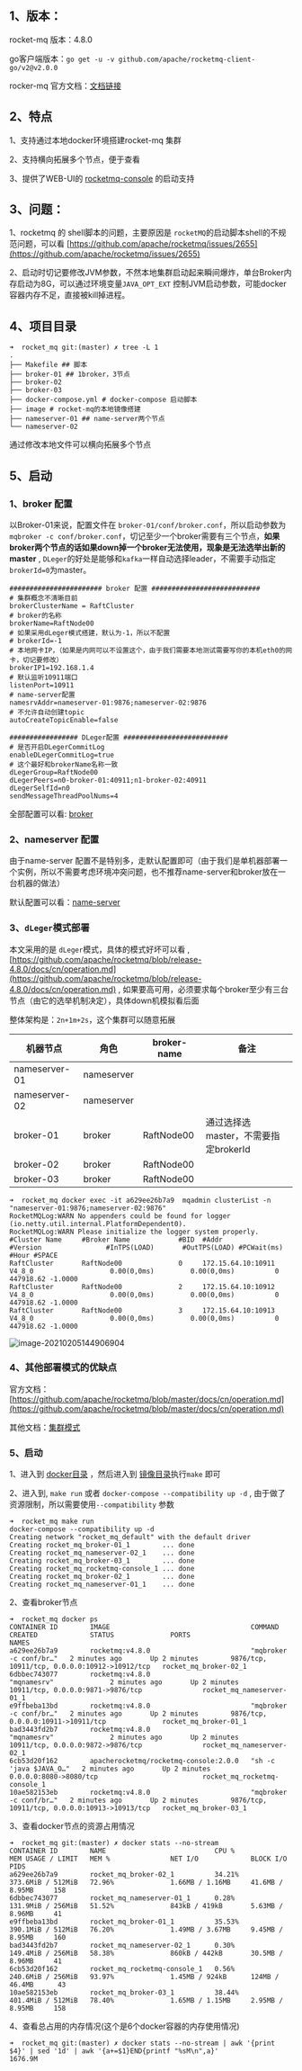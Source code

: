 ## 1、版本：

rocket-mq 版本：4.8.0

go客户端版本：`go get -u -v github.com/apache/rocketmq-client-go/v2@v2.0.0`

rocker-mq 官方文档：[文档链接](https://github.com/apache/rocketmq/tree/release-4.8.0/docs/cn)

## 2、特点

1、支持通过本地docker环境搭建rocket-mq 集群

2、支持横向拓展多个节点，便于查看

3、提供了WEB-UI的 [rocketmq-console](https://github.com/apache/rocketmq-externals/tree/master/rocketmq-console) 的启动支持

## 3、问题：

1、rocketmq 的 shell脚本的问题，主要原因是 `rocketMQ`的启动脚本shell的不规范问题，可以看 [https://github.com/apache/rocketmq/issues/2655](https://github.com/apache/rocketmq/issues/2655) 

2、启动时切记要修改JVM参数，不然本地集群启动起来瞬间爆炸，单台Broker内存启动为8G，可以通过环境变量`JAVA_OPT_EXT` 控制JVM启动参数，可能docker容器内存不足，直接被kill掉进程。

## 4、项目目录

```shell
➜  rocket_mq git:(master) ✗ tree -L 1
.
├── Makefile ## 脚本
├── broker-01 ## 1broker，3节点
├── broker-02
├── broker-03
├── docker-compose.yml # docker-compose 启动脚本
├── image # rocket-mq的本地镜像搭建
├── nameserver-01 ## name-server两个节点
└── nameserver-02
```

通过修改本地文件可以横向拓展多个节点

## 5、启动

### 1、broker 配置

以Broker-01来说，配置文件在 `broker-01/conf/broker.conf`，所以启动参数为`mqbroker -c conf/broker.conf`，切记至少一个broker需要有三个节点，**如果broker两个节点的话如果down掉一个broker无法使用，现象是无法选举出新的master** , `DLeger`的好处是能够和`kafka`一样自动选择leader，不需要手动指定`brokerId=0`为master。

```properties
####################### broker 配置 ###########################
# 集群概念不清晰目前
brokerClusterName = RaftCluster
# broker的名称
brokerName=RaftNode00
# 如果采用dLeger模式搭建，默认为-1，所以不配置
# brokerId=-1
# 本地网卡IP，（如果是内网可以不设置这个，由于我们需要本地测试需要写你的本机eth0的网卡，切记要修改）
brokerIP1=192.168.1.4
# 默认监听10911端口
listenPort=10911
# name-server配置
namesrvAddr=nameserver-01:9876;nameserver-02:9876
# 不允许自动创建topic
autoCreateTopicEnable=false

################# DLeger配置 ##########################
# 是否开启DLegerCommitLog
enableDLegerCommitLog=true
# 这个最好和brokerName名称一致
dLegerGroup=RaftNode00
dLegerPeers=n0-broker-01:40911;n1-broker-02:40911
dLegerSelfId=n0
sendMessageThreadPoolNums=4
```

全部配置可以看: [broker](./doc/broker)

### 2、nameserver 配置

由于name-server 配置不是特别多，走默认配置即可（由于我们是单机器部署一个实例，所以不需要考虑环境冲突问题，也不推荐name-server和broker放在一台机器的做法）

默认配置可以看：[name-server](./doc/nameserver)

### 3、`dLeger`模式部署

本文采用的是 `dLeger`模式，具体的模式好坏可以看 ,[https://github.com/apache/rocketmq/blob/release-4.8.0/docs/cn/operation.md](https://github.com/apache/rocketmq/blob/release-4.8.0/docs/cn/operation.md) , 如果要高可用，必须要求每个broker至少有三台节点（由它的选举机制决定），具体down机模拟看后面

整体架构是：`2n+1m+2s`，这个集群可以随意拓展

| 机器节点      | 角色       | broker-name | 备注                                 |
| ------------- | ---------- | ----------- | ------------------------------------ |
| nameserver-01 | nameserver |             |                                      |
| nameserver-02 | nameserver |             |                                      |
| broker-01     | broker     | RaftNode00  | 通过选择选master，不需要指定brokerId |
| broker-02     | broker     | RaftNode00  |                                      |
| broker-03     | broker     | RaftNode00  |                                      |

```shell
➜  rocket_mq docker exec -it a629ee26b7a9  mqadmin clusterList -n "nameserver-01:9876;nameserver-02:9876"
RocketMQLog:WARN No appenders could be found for logger (io.netty.util.internal.PlatformDependent0).
RocketMQLog:WARN Please initialize the logger system properly.
#Cluster Name     #Broker Name            #BID  #Addr                  #Version                #InTPS(LOAD)       #OutTPS(LOAD) #PCWait(ms) #Hour #SPACE
RaftCluster       RaftNode00              0     172.15.64.10:10911     V4_8_0                   0.00(0,0ms)         0.00(0,0ms)          0 447918.62 -1.0000
RaftCluster       RaftNode00              2     172.15.64.10:10912     V4_8_0                   0.00(0,0ms)         0.00(0,0ms)          0 447918.62 -1.0000
RaftCluster       RaftNode00              3     172.15.64.10:10913     V4_8_0                   0.00(0,0ms)         0.00(0,0ms)          0 447918.62 -1.0000
```

![image-20210205144906904](https://tyut.oss-accelerate.aliyuncs.com/image/2021/2-5/9232ec4fc66c4d01bd615a7d78cfe371.png)

### 4、其他部署模式的优缺点

官方文档：[https://github.com/apache/rocketmq/blob/master/docs/cn/operation.md](https://github.com/apache/rocketmq/blob/master/docs/cn/operation.md)

其他文档：[集群模式](./doc/cluster)

### 5、启动

1、进入到 [docker目录](./docker) ，然后进入到 [镜像目录](./docker/image)执行`make` 即可

2、进入到, `make run` 或者 `docker-compose --compatibility up -d` , 由于做了资源限制，所以需要使用`--compatibility` 参数

```shell
➜  rocket_mq make run                
docker-compose --compatibility up -d
Creating network "rocket_mq_default" with the default driver
Creating rocket_mq_broker-01_1        ... done
Creating rocket_mq_nameserver-02_1    ... done
Creating rocket_mq_broker-03_1        ... done
Creating rocket_mq_rocketmq-console_1 ... done
Creating rocket_mq_broker-02_1        ... done
Creating rocket_mq_nameserver-01_1    ... done
```

2、查看broker节点

```shell
➜  rocket_mq docker ps
CONTAINER ID        IMAGE                                   COMMAND                  CREATED             STATUS              PORTS                                           NAMES
a629ee26b7a9        rocketmq:v4.8.0                         "mqbroker -c conf/br…"   2 minutes ago       Up 2 minutes        9876/tcp, 10911/tcp, 0.0.0.0:10912->10912/tcp   rocket_mq_broker-02_1
6dbbec743077        rocketmq:v4.8.0                         "mqnamesrv"              2 minutes ago       Up 2 minutes        10911/tcp, 0.0.0.0:9871->9876/tcp               rocket_mq_nameserver-01_1
e9ffbeba13bd        rocketmq:v4.8.0                         "mqbroker -c conf/br…"   2 minutes ago       Up 2 minutes        9876/tcp, 0.0.0.0:10911->10911/tcp              rocket_mq_broker-01_1
bad3443fd2b7        rocketmq:v4.8.0                         "mqnamesrv"              2 minutes ago       Up 2 minutes        10911/tcp, 0.0.0.0:9872->9876/tcp               rocket_mq_nameserver-02_1
6cb53d20f162        apacherocketmq/rocketmq-console:2.0.0   "sh -c 'java $JAVA_O…"   2 minutes ago       Up 2 minutes        0.0.0.0:8080->8080/tcp                          rocket_mq_rocketmq-console_1
10ae582153eb        rocketmq:v4.8.0                         "mqbroker -c conf/br…"   2 minutes ago       Up 2 minutes        9876/tcp, 10911/tcp, 0.0.0.0:10913->10913/tcp   rocket_mq_broker-03_1
```

3、查看docker节点的资源占用情况

```shell
➜  rocket_mq git:(master) ✗ docker stats --no-stream
CONTAINER ID        NAME                           CPU %               MEM USAGE / LIMIT   MEM %               NET I/O             BLOCK I/O           PIDS
a629ee26b7a9        rocket_mq_broker-02_1          34.21%              373.6MiB / 512MiB   72.96%              1.66MB / 1.16MB     41.6MB / 8.95MB     158
6dbbec743077        rocket_mq_nameserver-01_1      0.28%               131.9MiB / 256MiB   51.52%              843kB / 419kB       5.63MB / 8.96MB     41
e9ffbeba13bd        rocket_mq_broker-01_1          35.53%              390.1MiB / 512MiB   76.20%              1.49MB / 3.67MB     9.45MB / 8.95MB     160
bad3443fd2b7        rocket_mq_nameserver-02_1      0.30%               149.4MiB / 256MiB   58.38%              860kB / 442kB       30.5MB / 8.96MB     41
6cb53d20f162        rocket_mq_rocketmq-console_1   0.56%               240.6MiB / 256MiB   93.97%              1.45MB / 924kB      124MB / 46.4MB      43
10ae582153eb        rocket_mq_broker-03_1          38.44%              401.4MiB / 512MiB   78.40%              1.65MB / 1.15MB     2.95MB / 8.95MB     158
```

4、查看总占用的内存情况(这个是6个docker容器的内存使用情况)

```shell
➜  rocket_mq git:(master) ✗ docker stats --no-stream | awk '{print $4}' | sed '1d' | awk '{a+=$1}END{printf "%sM\n",a}'
1676.9M
```

